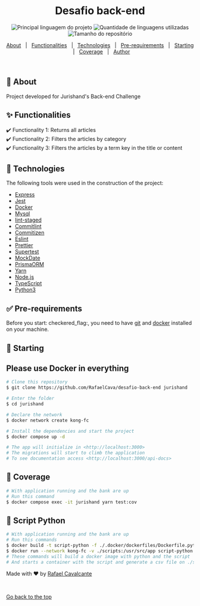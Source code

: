 <div align="center" id="top"> 
  &#xa0;

  <!-- <a href="https://jurishand.netlify.com">Demo</a> -->
</div>

<h1 align="center">Desafio back-end</h1>

<p align="center">
  <img alt="Principal linguagem do projeto" src="https://img.shields.io/github/languages/top/RafaelCava/desafio-back-end?color=56BEB8">

  <img alt="Quantidade de linguagens utilizadas" src="https://img.shields.io/github/languages/count/RafaelCava/desafio-back-end?color=56BEB8">

  <img alt="Tamanho do repositório" src="https://img.shields.io/github/repo-size/RafaelCava/desafio-back-end?color=56BEB8">

  <!-- <img alt="License" src="https://img.shields.io/github/license/RafaelCava/desafio-back-end?color=56BEB8"> -->

  <!-- <img alt="Github issues" src="https://img.shields.io/github/issues/RafaelCava/desafio-back-end?color=56BEB8" /> -->

  <!-- <img alt="Github forks" src="https://img.shields.io/github/forks/RafaelCava/desafio-back-end?color=56BEB8" /> -->

  <!-- <img alt="Github stars" src="https://img.shields.io/github/stars/RafaelCava/desafio-back-end?color=56BEB8" /> -->
</p>

<!-- Status -->

<!-- <h4 align="center"> 
	🚧  Jurishand 🚀 Em construção...  🚧
</h4> 

<hr> -->

<p align="center">
  <a href="#dart-about">About</a> &#xa0; | &#xa0; 
  <a href="#sparkles-functionalities">Functionalities</a> &#xa0; | &#xa0;
  <a href="#rocket-technologies">Technologies</a> &#xa0; | &#xa0;
  <a href="#white_check_mark-pre-requirements">Pre-requirements</a> &#xa0; | &#xa0;
  <a href="#checkered_flag-starting">Starting</a> &#xa0; | &#xa0;
  <a href="#checkered_flag-coverage">Coverage</a> &#xa0; | &#xa0;
  <!-- <a href="#memo-license">License</a> &#xa0; | &#xa0; -->
  <a href="https://github.com/RafaelCava" target="_blank">Author</a>
</p>

<br>

## :dart: About ##

Project developed for Jurishand's Back-end Challenge

## :sparkles: Functionalities ##

:heavy_check_mark: Functionality 1: Returns all articles\
:heavy_check_mark: Functionality 2: Filters the articles by category\
:heavy_check_mark: Functionality 3: Filters the articles by a term key in the title or content

## :rocket: Technologies ##

The following tools were used in the construction of the project:

- [Express](https://expressjs.com/pt-br/)
- [Jest](https://jestjs.io/pt-BR/)
- [Docker](https://www.docker.com/)
- [Mysql](https://www.mysql.com/)
- [lint-staged](https://github.com/okonet/lint-staged)
- [Commitlint](https://commitlint.js.org/)
- [Commitizen](https://github.com/commitizen/cz-cli)
- [Eslint](https://eslint.org/)
- [Prettier](https://prettier.io/)
- [Supertest](https://www.npmjs.com/package/supertest)
- [MockDate](https://www.npmjs.com/package/mockdate)
- [PrismaORM](https://www.prisma.io/)
- [Yarn](https://yarnpkg.com/)
- [Node.js](https://nodejs.org/en/)
- [TypeScript](https://www.typescriptlang.org/)
- [Python3](https://www.python.org/downloads/)

## :white_check_mark: Pre-requirements ##

Before you start: checkered_flag:, you need to have [git](https://git-scm.com) and [docker](https://www.docker.com/) installed on your machine.

## :checkered_flag: Starting ##
## Please use Docker in everything
```bash
# Clone this repository
$ git clone https://github.com/RafaelCava/desafio-back-end jurishand

# Enter the folder
$ cd jurishand

# Declare the network
$ docker network create kong-fc

# Install the dependencies and start the project
$ docker compose up -d

# The app will initialize in <http://localhost:3000>
# The migrations will start to climb the application
# To see documentation access <http://localhost:3000/api-docs>
```

## :checkered_flag: Coverage ##
```bash
# With application running and the bank are up
# Run this command
$ docker compose exec -it jurishand yarn test:cov
```

## :checkered_flag: Script Python ##
```bash
# With application running and the bank are up
# Run this commands
$ docker build -t script-python -f ./.docker/dockerfiles/Dockerfile.python .
$ docker run --network kong-fc -v ./scripts:/usr/src/app script-python
# These commands will build a docker image with python and the script
# And starts a container with the script and generate a csv file on ./script
```

<!-- ## :memo: License ## -->

<!-- Este projeto está sob licença MIT. Veja o arquivo [LICENSE](LICENSE.md) para mais detalhes. -->


Made with :heart: by <a href="https://github.com/RafaelCava" target="_blank">Rafael Cavalcante</a>

&#xa0;

<a href="#top">Go back to the top</a>

